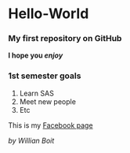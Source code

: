 # Hello-World

### My first repository on GitHub

**I hope you _enjoy_**

### 1st semester goals

1. Learn SAS 
2. Meet new people
3. Etc

This is my [Facebook page](https://www.facebook.com/willian.b.dasilva.1)

*by Willian Boit*


